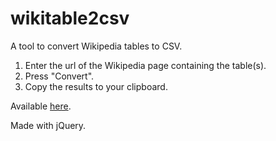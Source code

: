 # wikitable2csv
A tool to convert Wikipedia tables to CSV.

1. Enter the url of the Wikipedia page containing the table(s).
2. Press "Convert".
3. Copy the results to your clipboard.

Available [here](http://wikitable2csv.ggor.de/).

Made with jQuery.